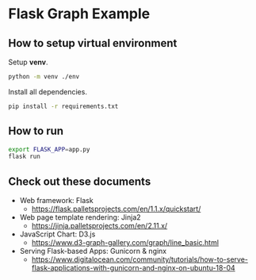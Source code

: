 # Flask Graph Example

## How to setup virtual environment

Setup **venv**.

```bash
python -m venv ./env
```

Install all dependencies.

```bash
pip install -r requirements.txt
```

## How to run

```bash
export FLASK_APP=app.py
flask run
```

## Check out these documents

- Web framework: Flask 
    - https://flask.palletsprojects.com/en/1.1.x/quickstart/
- Web page template rendering: Jinja2
    - https://jinja.palletsprojects.com/en/2.11.x/
- JavaScript Chart: D3.js
    - https://www.d3-graph-gallery.com/graph/line_basic.html
- Serving Flask-based Apps: Gunicorn & nginx
    - https://www.digitalocean.com/community/tutorials/how-to-serve-flask-applications-with-gunicorn-and-nginx-on-ubuntu-18-04
